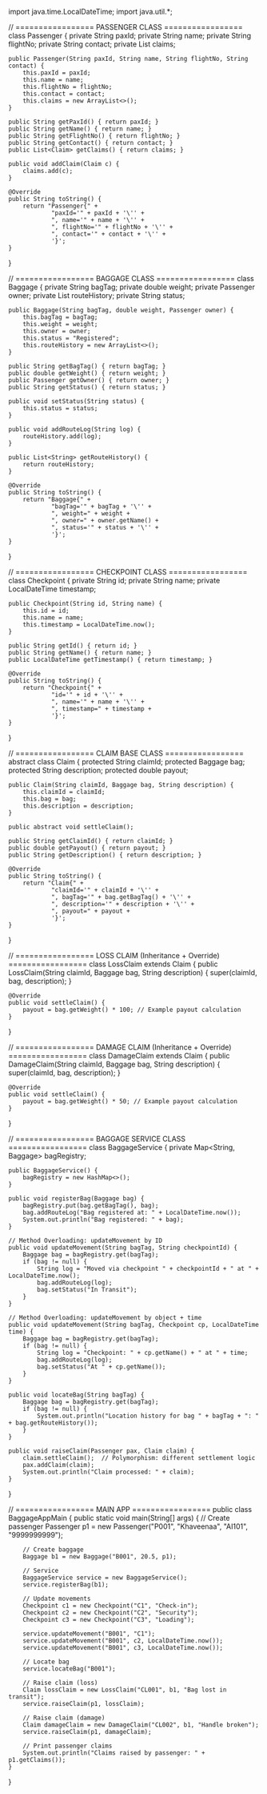 import java.time.LocalDateTime;
import java.util.*;

// ================= PASSENGER CLASS =================
class Passenger {
    private String paxId;
    private String name;
    private String flightNo;
    private String contact;
    private List<Claim> claims;

    public Passenger(String paxId, String name, String flightNo, String contact) {
        this.paxId = paxId;
        this.name = name;
        this.flightNo = flightNo;
        this.contact = contact;
        this.claims = new ArrayList<>();
    }

    public String getPaxId() { return paxId; }
    public String getName() { return name; }
    public String getFlightNo() { return flightNo; }
    public String getContact() { return contact; }
    public List<Claim> getClaims() { return claims; }

    public void addClaim(Claim c) {
        claims.add(c);
    }

    @Override
    public String toString() {
        return "Passenger{" +
                "paxId='" + paxId + '\'' +
                ", name='" + name + '\'' +
                ", flightNo='" + flightNo + '\'' +
                ", contact='" + contact + '\'' +
                '}';
    }
}

// ================= BAGGAGE CLASS =================
class Baggage {
    private String bagTag;
    private double weight;
    private Passenger owner;
    private List<String> routeHistory;
    private String status;

    public Baggage(String bagTag, double weight, Passenger owner) {
        this.bagTag = bagTag;
        this.weight = weight;
        this.owner = owner;
        this.status = "Registered";
        this.routeHistory = new ArrayList<>();
    }

    public String getBagTag() { return bagTag; }
    public double getWeight() { return weight; }
    public Passenger getOwner() { return owner; }
    public String getStatus() { return status; }

    public void setStatus(String status) {
        this.status = status;
    }

    public void addRouteLog(String log) {
        routeHistory.add(log);
    }

    public List<String> getRouteHistory() {
        return routeHistory;
    }

    @Override
    public String toString() {
        return "Baggage{" +
                "bagTag='" + bagTag + '\'' +
                ", weight=" + weight +
                ", owner=" + owner.getName() +
                ", status='" + status + '\'' +
                '}';
    }
}

// ================= CHECKPOINT CLASS =================
class Checkpoint {
    private String id;
    private String name;
    private LocalDateTime timestamp;

    public Checkpoint(String id, String name) {
        this.id = id;
        this.name = name;
        this.timestamp = LocalDateTime.now();
    }

    public String getId() { return id; }
    public String getName() { return name; }
    public LocalDateTime getTimestamp() { return timestamp; }

    @Override
    public String toString() {
        return "Checkpoint{" +
                "id='" + id + '\'' +
                ", name='" + name + '\'' +
                ", timestamp=" + timestamp +
                '}';
    }
}

// ================= CLAIM BASE CLASS =================
abstract class Claim {
    protected String claimId;
    protected Baggage bag;
    protected String description;
    protected double payout;

    public Claim(String claimId, Baggage bag, String description) {
        this.claimId = claimId;
        this.bag = bag;
        this.description = description;
    }

    public abstract void settleClaim();

    public String getClaimId() { return claimId; }
    public double getPayout() { return payout; }
    public String getDescription() { return description; }

    @Override
    public String toString() {
        return "Claim{" +
                "claimId='" + claimId + '\'' +
                ", bagTag='" + bag.getBagTag() + '\'' +
                ", description='" + description + '\'' +
                ", payout=" + payout +
                '}';
    }
}

// ================= LOSS CLAIM (Inheritance + Override) =================
class LossClaim extends Claim {
    public LossClaim(String claimId, Baggage bag, String description) {
        super(claimId, bag, description);
    }

    @Override
    public void settleClaim() {
        payout = bag.getWeight() * 100; // Example payout calculation
    }
}

// ================= DAMAGE CLAIM (Inheritance + Override) =================
class DamageClaim extends Claim {
    public DamageClaim(String claimId, Baggage bag, String description) {
        super(claimId, bag, description);
    }

    @Override
    public void settleClaim() {
        payout = bag.getWeight() * 50; // Example payout calculation
    }
}

// ================= BAGGAGE SERVICE CLASS =================
class BaggageService {
    private Map<String, Baggage> bagRegistry;

    public BaggageService() {
        bagRegistry = new HashMap<>();
    }

    public void registerBag(Baggage bag) {
        bagRegistry.put(bag.getBagTag(), bag);
        bag.addRouteLog("Bag registered at: " + LocalDateTime.now());
        System.out.println("Bag registered: " + bag);
    }

    // Method Overloading: updateMovement by ID
    public void updateMovement(String bagTag, String checkpointId) {
        Baggage bag = bagRegistry.get(bagTag);
        if (bag != null) {
            String log = "Moved via checkpoint " + checkpointId + " at " + LocalDateTime.now();
            bag.addRouteLog(log);
            bag.setStatus("In Transit");
        }
    }

    // Method Overloading: updateMovement by object + time
    public void updateMovement(String bagTag, Checkpoint cp, LocalDateTime time) {
        Baggage bag = bagRegistry.get(bagTag);
        if (bag != null) {
            String log = "Checkpoint: " + cp.getName() + " at " + time;
            bag.addRouteLog(log);
            bag.setStatus("At " + cp.getName());
        }
    }

    public void locateBag(String bagTag) {
        Baggage bag = bagRegistry.get(bagTag);
        if (bag != null) {
            System.out.println("Location history for bag " + bagTag + ": " + bag.getRouteHistory());
        }
    }

    public void raiseClaim(Passenger pax, Claim claim) {
        claim.settleClaim();  // Polymorphism: different settlement logic
        pax.addClaim(claim);
        System.out.println("Claim processed: " + claim);
    }
}

// ================= MAIN APP =================
public class BaggageAppMain {
    public static void main(String[] args) {
        // Create passenger
        Passenger p1 = new Passenger("P001", "Khaveenaa", "AI101", "9999999999");

        // Create baggage
        Baggage b1 = new Baggage("B001", 20.5, p1);

        // Service
        BaggageService service = new BaggageService();
        service.registerBag(b1);

        // Update movements
        Checkpoint c1 = new Checkpoint("C1", "Check-in");
        Checkpoint c2 = new Checkpoint("C2", "Security");
        Checkpoint c3 = new Checkpoint("C3", "Loading");

        service.updateMovement("B001", "C1");
        service.updateMovement("B001", c2, LocalDateTime.now());
        service.updateMovement("B001", c3, LocalDateTime.now());

        // Locate bag
        service.locateBag("B001");

        // Raise claim (loss)
        Claim lossClaim = new LossClaim("CL001", b1, "Bag lost in transit");
        service.raiseClaim(p1, lossClaim);

        // Raise claim (damage)
        Claim damageClaim = new DamageClaim("CL002", b1, "Handle broken");
        service.raiseClaim(p1, damageClaim);

        // Print passenger claims
        System.out.println("Claims raised by passenger: " + p1.getClaims());
    }
}
